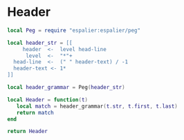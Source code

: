 # Header


```lua
local Peg = require "espalier:espalier/peg"
```
```lua
local header_str = [[
     header  <-  level head-line
      level  <-  "*"+
  head-line  <-  (" " header-text) / -1
  header-text <- 1*
]]
```
```lua
local header_grammar = Peg(header_str)
```
```lua
local Header = function(t)
   local match = header_grammar(t.str, t.first, t.last)
   return match
end
```
```lua
return Header
```
